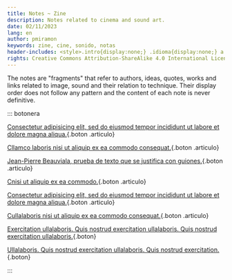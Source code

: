 ```yaml
---
title: Notes ~ Zine
description: Notes related to cinema and sound art.
date: 02/11/2023
lang: en
author: pmiramon
keywords: zine, cine, sonido, notas
header-includes: <style>.intro{display:none;} .idioma{display:none;} a.seleccion.notas::before{content:"➞ "; font-weight:bolder;}</style>
rights: Creative Commons Attribution-ShareAlike 4.0 International License
---
```


The notes are "fragments" that refer to authors, ideas, quotes, works and links related to image, sound and their relation to technique. Their display order does not follow any pattern and the content of each note is never definitive.

::: botonera

[Consectetur adipisicing elit, sed do eiusmod tempor incididunt ut labore et dolore magna aliqua.](#intro){.boton .articulo}

[Cllamco laboris nisi ut aliquip ex ea commodo consequat.](#intro){.boton .articulo}

[Jean-Pierre Beauviala, prueba de texto que se justifica con guiones.](/notas/prueba-texto.html){.boton .articulo}

[Cnisi ut aliquip ex ea commodo.](#intro){.boton .articulo}

[Consectetur adipisicing elit, sed do eiusmod tempor incididunt ut labore et dolore magna aliqua.](#intro){.boton .articulo}

[Cullalaboris nisi ut aliquip ex ea commodo consequat.](#intro){.boton .articulo}

[Exercitation ullalaboris. Quis nostrud exercitation ullalaboris. Quis nostrud exercitation ullalaboris.](#intro){.boton}

[Ullalaboris. Quis nostrud exercitation ullalaboris. Quis nostrud exercitation.](#intro){.boton}

:::

